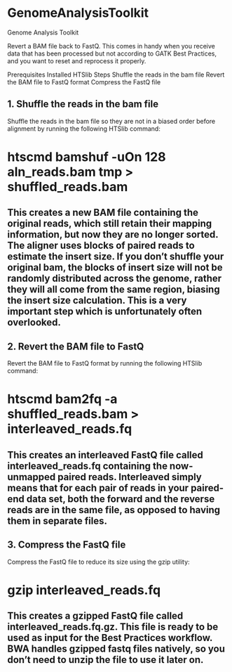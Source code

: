 # GenomeAnalysisToolkit
Genome Analysis Toolkit

Revert a BAM file back to FastQ. This comes in handy when you receive data that has been processed but not according to GATK Best Practices, and you want to reset and reprocess it properly.

Prerequisites
Installed HTSlib
Steps
Shuffle the reads in the bam file
Revert the BAM file to FastQ format
Compress the FastQ file


## 1. Shuffle the reads in the bam file

Shuffle the reads in the bam file so they are not in a biased order before alignment by running the following HTSlib command:

# htscmd bamshuf -uOn 128 aln_reads.bam tmp > shuffled_reads.bam 

This creates a new BAM file containing the original reads, which still retain their mapping information, but now they are no longer sorted. The aligner uses blocks of paired reads to estimate the insert size. If you don’t shuffle your original bam, the blocks of insert size will not be randomly distributed across the genome, rather they will all come from the same region, biasing the insert size calculation. This is a very important step which is unfortunately often overlooked.
--------------------------------------------------------------
## 2. Revert the BAM file to FastQ

Revert the BAM file to FastQ format by running the following HTSlib command:

# htscmd bam2fq -a shuffled_reads.bam > interleaved_reads.fq 
This creates an interleaved FastQ file called interleaved_reads.fq containing the now-unmapped paired reads.
Interleaved simply means that for each pair of reads in your paired-end data set, both the forward and the reverse reads are in the same file, as opposed to having them in separate files.
--------------------------------------------------------------
## 3. Compress the FastQ file

Compress the FastQ file to reduce its size using the gzip utility:

# gzip interleaved_reads.fq

This creates a gzipped FastQ file called interleaved_reads.fq.gz. This file is ready to be used as input for the Best Practices workflow. BWA handles gzipped fastq files natively, so you don’t need to unzip the file to use it later on.
--------------------------------------------------------------


